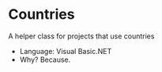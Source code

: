 # Countries
A helper class for projects that use countries

- Language: Visual Basic.NET
- Why? Because.
